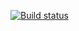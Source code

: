 
[![Build status](https://ci.appveyor.com/api/projects/status/e37jdn43dnsw0p06?svg=true)](https://ci.appveyor.com/project/lunalexandra/rxjs-front)





